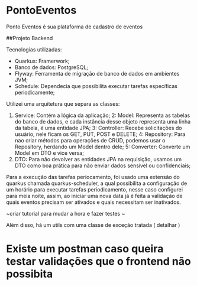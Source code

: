 # PontoEventos
Ponto Eventos é sua plataforma de cadastro de eventos


##Projeto Backend

Tecnologias utilizadas:
* Quarkus: Framerwork;
* Banco de dados: PostgreSQL;
* Flyway: Ferramenta de migração de banco de dados em ambientes JVM;
* Schedule: Dependecia que possibilita executar tarefas específicas periodicamente;


Utilizei uma arquitetura que separa as classes:
1. Service: Contém a lógica da aplicação;
2: Model: Representa as tabelas do banco de dados,  e cada instância desse objeto representa uma linha da tabela, é uma entidade JPA;
3: Controller: Recebe solicitações do usuário, nele ficam os GET, PUT, POST e DELETE;
4: Repository: Para nao criar métodos para operações de CRUD, podemos usar o Repository, herdando um Model dentro dele;
5: Converter: Converte um Model em DTO e vice versa;
6. DTO: Para não devolver as entidades JPA na requisição, usamos um DTO como boa prática para não enviar dados sensível ou confidenciais;

Para a execução das tarefas periocamento, foi usado uma extensão do quarkus chamada quarkus-scheduler, a qual possibilita a configuração de um horário para executar tarefas periodicamento, nesse caso configurei para meia noite, assim, ao iniciar uma nova data já é feita a validação de quais eventos precisam ser ativados e quais necessitam ser inativados.

~criar tutorial para mudar a hora e fazer testes ~

Além disso, há um utils com uma classe de exceção tratada ( detalhar )


# Existe um postman caso queira testar validações que o frontend não possibita


